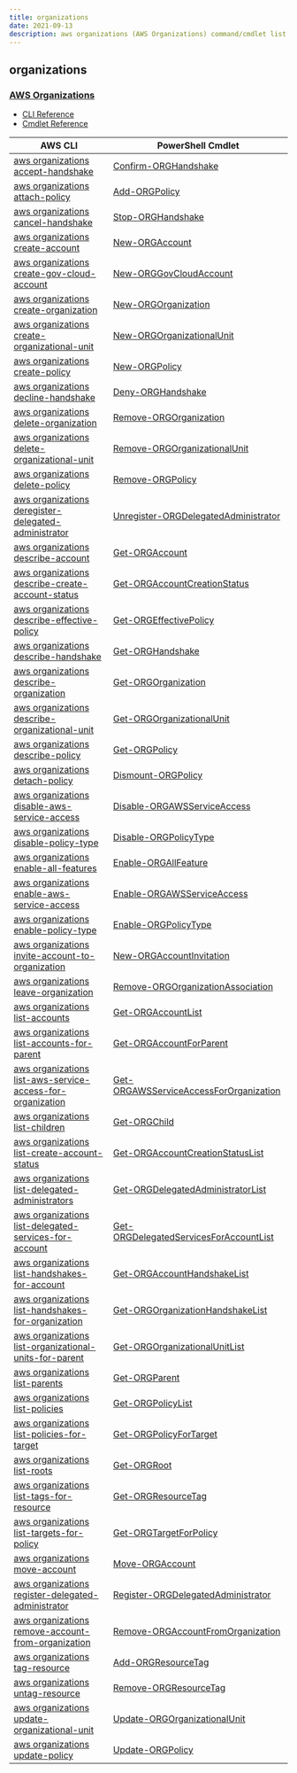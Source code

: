 ```yaml
---
title: organizations
date: 2021-09-13
description: aws organizations (AWS Organizations) command/cmdlet list.
---
```


## organizations

### [AWS Organizations](https://aws.amazon.com/organizations/)

* [CLI Reference](https://docs.aws.amazon.com/cli/latest/reference/organizations/index.html)
* [Cmdlet Reference](https://docs.aws.amazon.com/powershell/latest/reference/items/AWS_Organizations_cmdlets.html)

|AWS CLI|PowerShell Cmdlet|
|----|----|
|[aws organizations accept-handshake](https://docs.aws.amazon.com/cli/latest/reference/organizations/accept-handshake.html)|[Confirm-ORGHandshake](https://docs.aws.amazon.com/powershell/latest/reference/items/Confirm-ORGHandshake.html)|
|[aws organizations attach-policy](https://docs.aws.amazon.com/cli/latest/reference/organizations/attach-policy.html)|[Add-ORGPolicy](https://docs.aws.amazon.com/powershell/latest/reference/items/Add-ORGPolicy.html)|
|[aws organizations cancel-handshake](https://docs.aws.amazon.com/cli/latest/reference/organizations/cancel-handshake.html)|[Stop-ORGHandshake](https://docs.aws.amazon.com/powershell/latest/reference/items/Stop-ORGHandshake.html)|
|[aws organizations create-account](https://docs.aws.amazon.com/cli/latest/reference/organizations/create-account.html)|[New-ORGAccount](https://docs.aws.amazon.com/powershell/latest/reference/items/New-ORGAccount.html)|
|[aws organizations create-gov-cloud-account](https://docs.aws.amazon.com/cli/latest/reference/organizations/create-gov-cloud-account.html)|[New-ORGGovCloudAccount](https://docs.aws.amazon.com/powershell/latest/reference/items/New-ORGGovCloudAccount.html)|
|[aws organizations create-organization](https://docs.aws.amazon.com/cli/latest/reference/organizations/create-organization.html)|[New-ORGOrganization](https://docs.aws.amazon.com/powershell/latest/reference/items/New-ORGOrganization.html)|
|[aws organizations create-organizational-unit](https://docs.aws.amazon.com/cli/latest/reference/organizations/create-organizational-unit.html)|[New-ORGOrganizationalUnit](https://docs.aws.amazon.com/powershell/latest/reference/items/New-ORGOrganizationalUnit.html)|
|[aws organizations create-policy](https://docs.aws.amazon.com/cli/latest/reference/organizations/create-policy.html)|[New-ORGPolicy](https://docs.aws.amazon.com/powershell/latest/reference/items/New-ORGPolicy.html)|
|[aws organizations decline-handshake](https://docs.aws.amazon.com/cli/latest/reference/organizations/decline-handshake.html)|[Deny-ORGHandshake](https://docs.aws.amazon.com/powershell/latest/reference/items/Deny-ORGHandshake.html)|
|[aws organizations delete-organization](https://docs.aws.amazon.com/cli/latest/reference/organizations/delete-organization.html)|[Remove-ORGOrganization](https://docs.aws.amazon.com/powershell/latest/reference/items/Remove-ORGOrganization.html)|
|[aws organizations delete-organizational-unit](https://docs.aws.amazon.com/cli/latest/reference/organizations/delete-organizational-unit.html)|[Remove-ORGOrganizationalUnit](https://docs.aws.amazon.com/powershell/latest/reference/items/Remove-ORGOrganizationalUnit.html)|
|[aws organizations delete-policy](https://docs.aws.amazon.com/cli/latest/reference/organizations/delete-policy.html)|[Remove-ORGPolicy](https://docs.aws.amazon.com/powershell/latest/reference/items/Remove-ORGPolicy.html)|
|[aws organizations deregister-delegated-administrator](https://docs.aws.amazon.com/cli/latest/reference/organizations/deregister-delegated-administrator.html)|[Unregister-ORGDelegatedAdministrator](https://docs.aws.amazon.com/powershell/latest/reference/items/Unregister-ORGDelegatedAdministrator.html)|
|[aws organizations describe-account](https://docs.aws.amazon.com/cli/latest/reference/organizations/describe-account.html)|[Get-ORGAccount](https://docs.aws.amazon.com/powershell/latest/reference/items/Get-ORGAccount.html)|
|[aws organizations describe-create-account-status](https://docs.aws.amazon.com/cli/latest/reference/organizations/describe-create-account-status.html)|[Get-ORGAccountCreationStatus](https://docs.aws.amazon.com/powershell/latest/reference/items/Get-ORGAccountCreationStatus.html)|
|[aws organizations describe-effective-policy](https://docs.aws.amazon.com/cli/latest/reference/organizations/describe-effective-policy.html)|[Get-ORGEffectivePolicy](https://docs.aws.amazon.com/powershell/latest/reference/items/Get-ORGEffectivePolicy.html)|
|[aws organizations describe-handshake](https://docs.aws.amazon.com/cli/latest/reference/organizations/describe-handshake.html)|[Get-ORGHandshake](https://docs.aws.amazon.com/powershell/latest/reference/items/Get-ORGHandshake.html)|
|[aws organizations describe-organization](https://docs.aws.amazon.com/cli/latest/reference/organizations/describe-organization.html)|[Get-ORGOrganization](https://docs.aws.amazon.com/powershell/latest/reference/items/Get-ORGOrganization.html)|
|[aws organizations describe-organizational-unit](https://docs.aws.amazon.com/cli/latest/reference/organizations/describe-organizational-unit.html)|[Get-ORGOrganizationalUnit](https://docs.aws.amazon.com/powershell/latest/reference/items/Get-ORGOrganizationalUnit.html)|
|[aws organizations describe-policy](https://docs.aws.amazon.com/cli/latest/reference/organizations/describe-policy.html)|[Get-ORGPolicy](https://docs.aws.amazon.com/powershell/latest/reference/items/Get-ORGPolicy.html)|
|[aws organizations detach-policy](https://docs.aws.amazon.com/cli/latest/reference/organizations/detach-policy.html)|[Dismount-ORGPolicy](https://docs.aws.amazon.com/powershell/latest/reference/items/Dismount-ORGPolicy.html)|
|[aws organizations disable-aws-service-access](https://docs.aws.amazon.com/cli/latest/reference/organizations/disable-aws-service-access.html)|[Disable-ORGAWSServiceAccess](https://docs.aws.amazon.com/powershell/latest/reference/items/Disable-ORGAWSServiceAccess.html)|
|[aws organizations disable-policy-type](https://docs.aws.amazon.com/cli/latest/reference/organizations/disable-policy-type.html)|[Disable-ORGPolicyType](https://docs.aws.amazon.com/powershell/latest/reference/items/Disable-ORGPolicyType.html)|
|[aws organizations enable-all-features](https://docs.aws.amazon.com/cli/latest/reference/organizations/enable-all-features.html)|[Enable-ORGAllFeature](https://docs.aws.amazon.com/powershell/latest/reference/items/Enable-ORGAllFeature.html)|
|[aws organizations enable-aws-service-access](https://docs.aws.amazon.com/cli/latest/reference/organizations/enable-aws-service-access.html)|[Enable-ORGAWSServiceAccess](https://docs.aws.amazon.com/powershell/latest/reference/items/Enable-ORGAWSServiceAccess.html)|
|[aws organizations enable-policy-type](https://docs.aws.amazon.com/cli/latest/reference/organizations/enable-policy-type.html)|[Enable-ORGPolicyType](https://docs.aws.amazon.com/powershell/latest/reference/items/Enable-ORGPolicyType.html)|
|[aws organizations invite-account-to-organization](https://docs.aws.amazon.com/cli/latest/reference/organizations/invite-account-to-organization.html)|[New-ORGAccountInvitation](https://docs.aws.amazon.com/powershell/latest/reference/items/New-ORGAccountInvitation.html)|
|[aws organizations leave-organization](https://docs.aws.amazon.com/cli/latest/reference/organizations/leave-organization.html)|[Remove-ORGOrganizationAssociation](https://docs.aws.amazon.com/powershell/latest/reference/items/Remove-ORGOrganizationAssociation.html)|
|[aws organizations list-accounts](https://docs.aws.amazon.com/cli/latest/reference/organizations/list-accounts.html)|[Get-ORGAccountList](https://docs.aws.amazon.com/powershell/latest/reference/items/Get-ORGAccountList.html)|
|[aws organizations list-accounts-for-parent](https://docs.aws.amazon.com/cli/latest/reference/organizations/list-accounts-for-parent.html)|[Get-ORGAccountForParent](https://docs.aws.amazon.com/powershell/latest/reference/items/Get-ORGAccountForParent.html)|
|[aws organizations list-aws-service-access-for-organization](https://docs.aws.amazon.com/cli/latest/reference/organizations/list-aws-service-access-for-organization.html)|[Get-ORGAWSServiceAccessForOrganization](https://docs.aws.amazon.com/powershell/latest/reference/items/Get-ORGAWSServiceAccessForOrganization.html)|
|[aws organizations list-children](https://docs.aws.amazon.com/cli/latest/reference/organizations/list-children.html)|[Get-ORGChild](https://docs.aws.amazon.com/powershell/latest/reference/items/Get-ORGChild.html)|
|[aws organizations list-create-account-status](https://docs.aws.amazon.com/cli/latest/reference/organizations/list-create-account-status.html)|[Get-ORGAccountCreationStatusList](https://docs.aws.amazon.com/powershell/latest/reference/items/Get-ORGAccountCreationStatusList.html)|
|[aws organizations list-delegated-administrators](https://docs.aws.amazon.com/cli/latest/reference/organizations/list-delegated-administrators.html)|[Get-ORGDelegatedAdministratorList](https://docs.aws.amazon.com/powershell/latest/reference/items/Get-ORGDelegatedAdministratorList.html)|
|[aws organizations list-delegated-services-for-account](https://docs.aws.amazon.com/cli/latest/reference/organizations/list-delegated-services-for-account.html)|[Get-ORGDelegatedServicesForAccountList](https://docs.aws.amazon.com/powershell/latest/reference/items/Get-ORGDelegatedServicesForAccountList.html)|
|[aws organizations list-handshakes-for-account](https://docs.aws.amazon.com/cli/latest/reference/organizations/list-handshakes-for-account.html)|[Get-ORGAccountHandshakeList](https://docs.aws.amazon.com/powershell/latest/reference/items/Get-ORGAccountHandshakeList.html)|
|[aws organizations list-handshakes-for-organization](https://docs.aws.amazon.com/cli/latest/reference/organizations/list-handshakes-for-organization.html)|[Get-ORGOrganizationHandshakeList](https://docs.aws.amazon.com/powershell/latest/reference/items/Get-ORGOrganizationHandshakeList.html)|
|[aws organizations list-organizational-units-for-parent](https://docs.aws.amazon.com/cli/latest/reference/organizations/list-organizational-units-for-parent.html)|[Get-ORGOrganizationalUnitList](https://docs.aws.amazon.com/powershell/latest/reference/items/Get-ORGOrganizationalUnitList.html)|
|[aws organizations list-parents](https://docs.aws.amazon.com/cli/latest/reference/organizations/list-parents.html)|[Get-ORGParent](https://docs.aws.amazon.com/powershell/latest/reference/items/Get-ORGParent.html)|
|[aws organizations list-policies](https://docs.aws.amazon.com/cli/latest/reference/organizations/list-policies.html)|[Get-ORGPolicyList](https://docs.aws.amazon.com/powershell/latest/reference/items/Get-ORGPolicyList.html)|
|[aws organizations list-policies-for-target](https://docs.aws.amazon.com/cli/latest/reference/organizations/list-policies-for-target.html)|[Get-ORGPolicyForTarget](https://docs.aws.amazon.com/powershell/latest/reference/items/Get-ORGPolicyForTarget.html)|
|[aws organizations list-roots](https://docs.aws.amazon.com/cli/latest/reference/organizations/list-roots.html)|[Get-ORGRoot](https://docs.aws.amazon.com/powershell/latest/reference/items/Get-ORGRoot.html)|
|[aws organizations list-tags-for-resource](https://docs.aws.amazon.com/cli/latest/reference/organizations/list-tags-for-resource.html)|[Get-ORGResourceTag](https://docs.aws.amazon.com/powershell/latest/reference/items/Get-ORGResourceTag.html)|
|[aws organizations list-targets-for-policy](https://docs.aws.amazon.com/cli/latest/reference/organizations/list-targets-for-policy.html)|[Get-ORGTargetForPolicy](https://docs.aws.amazon.com/powershell/latest/reference/items/Get-ORGTargetForPolicy.html)|
|[aws organizations move-account](https://docs.aws.amazon.com/cli/latest/reference/organizations/move-account.html)|[Move-ORGAccount](https://docs.aws.amazon.com/powershell/latest/reference/items/Move-ORGAccount.html)|
|[aws organizations register-delegated-administrator](https://docs.aws.amazon.com/cli/latest/reference/organizations/register-delegated-administrator.html)|[Register-ORGDelegatedAdministrator](https://docs.aws.amazon.com/powershell/latest/reference/items/Register-ORGDelegatedAdministrator.html)|
|[aws organizations remove-account-from-organization](https://docs.aws.amazon.com/cli/latest/reference/organizations/remove-account-from-organization.html)|[Remove-ORGAccountFromOrganization](https://docs.aws.amazon.com/powershell/latest/reference/items/Remove-ORGAccountFromOrganization.html)|
|[aws organizations tag-resource](https://docs.aws.amazon.com/cli/latest/reference/organizations/tag-resource.html)|[Add-ORGResourceTag](https://docs.aws.amazon.com/powershell/latest/reference/items/Add-ORGResourceTag.html)|
|[aws organizations untag-resource](https://docs.aws.amazon.com/cli/latest/reference/organizations/untag-resource.html)|[Remove-ORGResourceTag](https://docs.aws.amazon.com/powershell/latest/reference/items/Remove-ORGResourceTag.html)|
|[aws organizations update-organizational-unit](https://docs.aws.amazon.com/cli/latest/reference/organizations/update-organizational-unit.html)|[Update-ORGOrganizationalUnit](https://docs.aws.amazon.com/powershell/latest/reference/items/Update-ORGOrganizationalUnit.html)|
|[aws organizations update-policy](https://docs.aws.amazon.com/cli/latest/reference/organizations/update-policy.html)|[Update-ORGPolicy](https://docs.aws.amazon.com/powershell/latest/reference/items/Update-ORGPolicy.html)|

